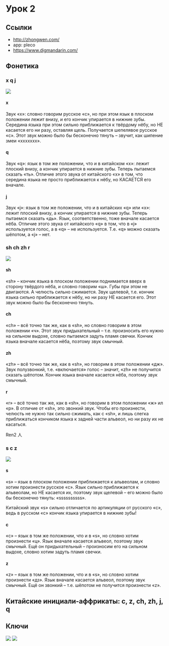 # Урок 2

## Ссылки

- http://zhongwen.com/
- app: pleco
- https://www.digmandarin.com/



## Фонетика

### x q j

![](pics/xqj_.png)

#### x
Звук «x»: словно говорим русское «с», но при этом язык в плоском положении лежит внизу, и его кончик упирается в нижние зубы. Середина языка при этом сильно приближается к твёрдому нёбу, но НЕ касается его ни разу, оставляя щель. Получается шепелявое русское «с». Этот звук можно было бы бесконечно тянуть – звучит, как шипение змеи «xxxxxxx».

#### q

Звук «q»: язык в том же положении, что и в китайском «x»: лежит плоский внизу, а кончик упирается в нижние зубы. Теперь пытаемся сказать «ть». Отличие этого звука от китайского «x» в том, что середина языка не просто приближается к нёбу, но КАСАЕТСЯ его вначале.

#### j

Звук «j»: язык в том же положении, что и в китайских «q» или «x»: лежит плоский внизу, а кончик упирается в нижние зубы. Теперь пытаемся сказать «дь». Язык, соответственно, тоже вначале касается нёба. Отличие этого звука от китайского «q» в том, что в «j» используется голос, а в «q» – не используется. Т.е. «q» можно сказать шёпотом, а «j» – нет.

### sh ch zh r

![](pics/sh2.png)


#### sh

«sh» – кончик языка в плоском положении поднимается вверх в сторону твёрдого нёба, и словно говорим «ш». Губы при этом не двигаются. А челюсть сильно сжимается. Звук щелевой, т.е. кончик языка сильно приближается к нёбу, но ни разу НЕ касается его. Этот звук можно было бы бесконечно тянуть.

#### ch

«ch» – всё точно так же, как в «sh», но словно говорим в этом положении «ч». Этот звук придыхательный – т.е. произносить его нужно на сильном выдохе, словно пытаемся задуть пламя свечки. Кончик языка вначале касается нёба, поэтому звук смычный.

#### zh

«zh» – всё точно так же, как в «sh», но говорим в этом положении «дж». Звук полузвонкий, т.е. «включается» голос – значит, «zh» не получится сказать шёпотом. Кончик языка вначале касается нёба, поэтому звук смычный.

#### r

«r» – всё точно так же, как в «sh», но говорим в этом положении «ж» ил «р». В отличие от «sh», это звонкий звук. Чтобы его произнести, челюсть не нужно так сильно сжимать, как с «sh», и лишь слегка приближаться кончиком языка к задней части альвеол, но ни разу их не касаться.

Ren2 人

### s c z

![](pics/scz.png)

#### s

«s» – язык в плоском положении приближается к альвеолам, и словно хотим произнести русское «с». Язык сильно приближается к альвеолам, но НЕ касается их, поэтому звук щелевой – его можно было бы бесконечно тянуть: «ssssssssss».


Китайский звук «s» сильно отличается по артикуляции от русского «с», ведь в русском «с» кончик языка упирается в нижние зубы!

#### c

«c» – язык в том же положении, что и в «s», но словно хотим произнести «ц». Язык вначале касается альвеол, поэтому звук смычный. Ещё он придыхательный – произносим его на сильном выдохе, словно хотим задуть пламя свечки.

#### z

«z» – язык в том же положении, что и в «s», но словно хотим произнести «дз». Язык вначале касается альвеол, поэтому звук смычный. Ещё он звонкий – т.е. шёпотом не получится произнести «z».

## Китайские инициали-аффрикаты: c, z, ch, zh, j, q

## Ключи

![](pics/keys1.jpg)
![](pics/keys2.jpg)


